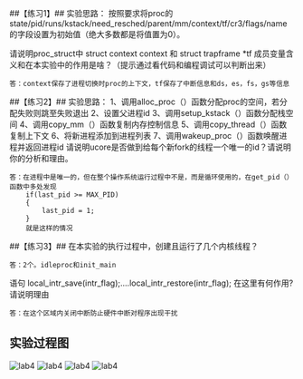 ##【练习1】##
实验思路：
	按照要求将proc的state/pid/runs/kstack/need_resched/parent/mm/context/tf/cr3/flags/name的字段设置为初始值（绝大多数都是将值置为0）。
	
请说明proc_struct中 struct context context 和 struct trapframe *tf 成员变量含义和在本实验中的作用是啥？（提示通过看代码和编程调试可以判断出来）
```
答：context保存了进程切换时proc的上下文，tf保存了中断信息和ds，es，fs，gs等信息
```
##【练习2】##
实验思路：
	1、调用alloc_proc（）函数分配proc的空间，若分配失败则跳至失败退出
	2、设置父进程id
	3、调用setup_kstack（）函数分配栈空间
	4、调用copy_mm（）函数复制内存控制信息
	5、调用copy_thread（）函数复制上下文
	6、将新进程添加到进程列表
	7、调用wakeup_proc（）函数唤醒进程并返回进程id
请说明ucore是否做到给每个新fork的线程一个唯一的id？请说明你的分析和理由。
```
答：在进程中是唯一的，但在整个操作系统运行过程中不是，而是循环使用的，在get_pid（）函数中多处发现
	if(last_pid >= MAX_PID)
	{
		last_pid = 1;
	}
	就是这样的情况
```
##【练习3】##
在本实验的执行过程中，创建且运行了几个内核线程？
```
答：2个。idleproc和init_main
```
语句 local_intr_save(intr_flag);....local_intr_restore(intr_flag); 在这里有何作用?请说明理由
```
答：在这个区域内关闭中断防止硬件中断对程序出现干扰
```

## 实验过程图

![lab4](http://postfiles6.naver.net/20150421_101/jaeyung1001_1429620567443M2jIj_PNG/make_V.png?type=w2)
![lab4](http://postfiles15.naver.net/20150421_30/jaeyung1001_142961989882235kYO_PNG/lab4_output.png?type=w2)
![lab4](http://postfiles3.naver.net/20150421_66/jaeyung1001_1429619899456cJkKv_PNG/lab4_output2.png?type=w2)
![lab4](http://postfiles3.naver.net/20150421_130/jaeyung1001_1429619899931WKO5s_PNG/lab4_output3.png?type=w2)
